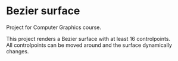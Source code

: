 # Bezier surface
Project for Computer Graphics course.

This project renders a Bezier surface with at least 16 controlpoints.  
All controlpoints can be moved around and the surface dynamically changes.
